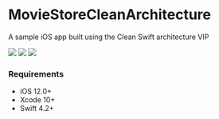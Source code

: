# MovieStoreCleanArchitecture
A sample iOS app built using the Clean Swift architecture VIP

![](https://img.shields.io/badge/build-passing-brightgreen.svg)
![](https://img.shields.io/badge/platform-iOS-lightgrey.svg)
![](https://img.shields.io/badge/license-MIT-green.svg)

### Requirements
- iOS 12.0+ 
- Xcode 10+
- Swift 4.2+
